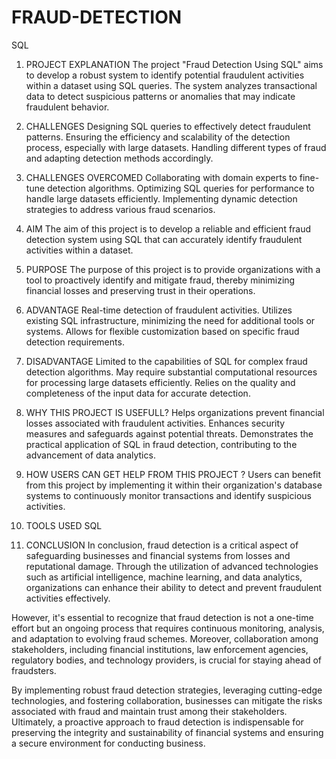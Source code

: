 # FRAUD-DETECTION
SQL
1.	PROJECT EXPLANATION
The project "Fraud Detection Using SQL" aims to develop a robust system to identify potential fraudulent activities within a dataset using SQL queries. The system analyzes transactional data to detect suspicious patterns or anomalies that may indicate fraudulent behavior.
2.	CHALLENGES
Designing SQL queries to effectively detect fraudulent patterns.
Ensuring the efficiency and scalability of the detection process, especially with large datasets.
Handling different types of fraud and adapting detection methods accordingly.

3.	CHALLENGES OVERCOMED
Collaborating with domain experts to fine-tune detection algorithms.
Optimizing SQL queries for performance to handle large datasets efficiently.
Implementing dynamic detection strategies to address various fraud scenarios.

4.	AIM 
The aim of this project is to develop a reliable and efficient fraud detection system using SQL that can accurately identify fraudulent activities within a dataset.
5.	PURPOSE 
The purpose of this project is to provide organizations with a tool to proactively identify and mitigate fraud, thereby minimizing financial losses and preserving trust in their operations.
6.	ADVANTAGE
Real-time detection of fraudulent activities.
Utilizes existing SQL infrastructure, minimizing the need for additional tools or systems.
Allows for flexible customization based on specific fraud detection requirements.

7.	DISADVANTAGE
Limited to the capabilities of SQL for complex fraud detection algorithms.
May require substantial computational resources for processing large datasets efficiently.
Relies on the quality and completeness of the input data for accurate detection.

8.	WHY THIS PROJECT IS USEFULL?
Helps organizations prevent financial losses associated with fraudulent activities.
Enhances security measures and safeguards against potential threats.
Demonstrates the practical application of SQL in fraud detection, contributing to the advancement of data analytics.

9.	HOW USERS CAN GET HELP FROM THIS PROJECT ?
Users can benefit from this project by implementing it within their organization's database systems to continuously monitor transactions and identify suspicious activities. 
10.	TOOLS USED
SQL
11.	CONCLUSION
In conclusion, fraud detection is a critical aspect of safeguarding businesses and financial systems from losses and reputational damage. Through the utilization of advanced technologies such as artificial intelligence, machine learning, and data analytics, organizations can enhance their ability to detect and prevent fraudulent activities effectively.

However, it's essential to recognize that fraud detection is not a one-time effort but an ongoing process that requires continuous monitoring, analysis, and adaptation to evolving fraud schemes. Moreover, collaboration among stakeholders, including financial institutions, law enforcement agencies, regulatory bodies, and technology providers, is crucial for staying ahead of fraudsters.

By implementing robust fraud detection strategies, leveraging cutting-edge technologies, and fostering collaboration, businesses can mitigate the risks associated with fraud and maintain trust among their stakeholders. Ultimately, a proactive approach to fraud detection is indispensable for preserving the integrity and sustainability of financial systems and ensuring a secure environment for conducting business.
